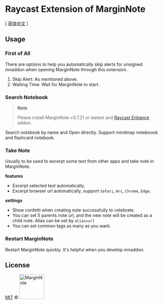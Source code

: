 # Raycast Extension of MarginNote
[ [简体中文](./README-ZH.md) ]
## Usage
### First of All
There are options to help you automatically skip alerts for unsigned mnaddon when opening MarginNote through this extension.

1. Skip Alert: As mentioned above.
2. Waiting Time: Wait for MarginNote to start.
### Search Notebook
> **Note**
>
> Please install MarginNote v3.7.21 or lastest and [Raycast Enhance](https://github.com/marginnoteapp/raycast-enhance/releases) addon.

Search notebook by name and Open directly. Support mindmap noteboook and flashcard notebook.
### Take Note
Usually to be used to excerpt some text from other apps and take note in MarginNote.

**features**
- Excerpt selected text automatically.
- Excerpt browser url automatically, support `Safari`, `Arc`, `Chrome`, `Edge`.

**settings**
- Show confetti when creating note successfully to celebrate.
- You can set 5 parents note url, and the new note will be created as a child note. Alias can be set by `alias=url`
- You can set common tags as many as you want.
### Restart MarginNote
Restart MarginNote quickly. It's helpful when you develop mnaddon.
## License

<a href="https://github.com/marginnoteapp/raycast/blob/main/LICENSE">MIT</a> © <a href="https://github.com/marginnoteapp"><img src="https://testmnbbs.oss-cn-zhangjiakou.aliyuncs.com/pic/mn.png?x-oss-process=base_webp" alt="MarginNote" width="80"></a>